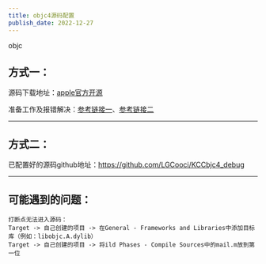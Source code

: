 ```yaml
---
title: objc4源码配置
publish_date: 2022-12-27
---
```


objc

## 方式一：

源码下载地址：[apple官方开源](https://opensource.apple.com)

准备工作及报错解决：[参考链接一](https://juejin.cn/post/7068539803318353928)、[参考链接二](https://juejin.cn/post/7110975922508939301)

---

## 方式二：

已配置好的源码github地址：https://github.com/LGCooci/KCCbjc4_debug

---
## 可能遇到的问题：

```
打断点无法进入源码：
Target -> 自己创建的项目 -> 在General - Frameworks and Libraries中添加目标库（例如：libobjc.A.dylib）
Target -> 自己创建的项目 -> 将ild Phases - Compile Sources中的mail.m放到第一位
```
